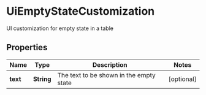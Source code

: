 

# UiEmptyStateCustomization

UI customization for empty state in a table

## Properties

| Name | Type | Description | Notes |
|------------ | ------------- | ------------- | -------------|
|**text** | **String** | The text to be shown in the empty state |  [optional] |




